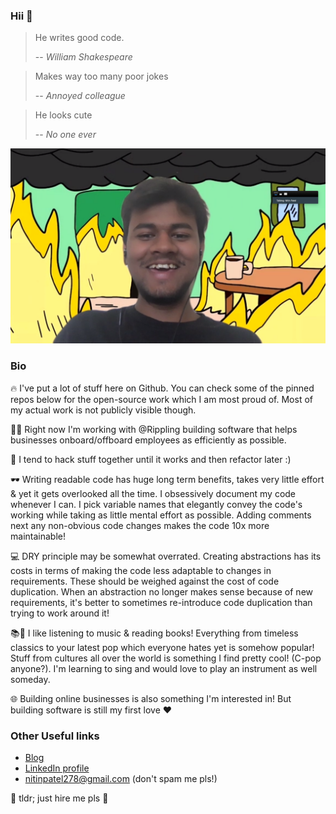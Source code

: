 ### Hii 👋

> He writes good code. 
>
> -- <cite>William Shakespeare</cite>

> Makes way too many poor jokes
>
> -- <cite>Annoyed colleague</cite>

> He looks cute
>
> -- <cite>No one ever</cite>

![weird picture](./zoom-call-picture.png)


### Bio

🔥 I've put a lot of stuff here on Github. You can check some of the pinned repos below for the open-source work which I am most proud of. Most of my actual work is not publicly visible though. 

👨‍💻 Right now I'm working with @Rippling building software that helps businesses onboard/offboard employees as efficiently as possible. 

🦾 I tend to hack stuff together until it works and then refactor later :) 

🕶 Writing readable code has huge long term benefits, takes very little effort & yet it gets overlooked all the time. I obsessively document my code whenever I can. I pick variable names that elegantly convey the code's working while taking as little mental effort as possible. Adding comments next any non-obvious code changes makes the code 10x more maintainable! 

💻 DRY principle may be somewhat overrated. Creating abstractions has its costs in terms of making the code less adaptable to changes in requirements. These should be weighed against the cost of code duplication. When an abstraction no longer makes sense because of new requirements, it's better to sometimes re-introduce code duplication than trying to work around it!

📚🎼 I like listening to music & reading books! Everything from timeless classics to your latest pop which everyone hates yet is somehow popular! Stuff from cultures all over the world is something I find pretty cool! (C-pop anyone?). I'm learning to sing and would love to play an instrument as well someday. 

🌐 Building online businesses is also something I'm interested in! But building software is still my first love ❤️


### Other Useful links 

- [Blog](https://medium.com/@nitinpatel_20236)
- [LinkedIn profile](https://www.linkedin.com/in/nitin-patel-b2440b121/)
- nitinpatel278@gmail.com (don't spam me pls!)

🥺 tldr; just hire me pls 🥺  
